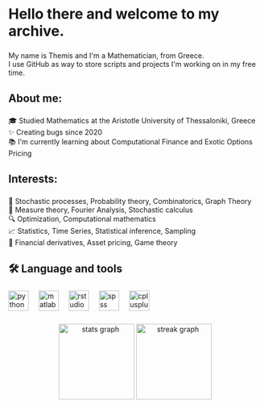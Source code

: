 <h1 align="left">Hello there and welcome to my archive.</h1>

###

<p align="left">My name is Themis and I'm a Mathematician, from Greece. <br>I use GitHub as way to store scripts and projects I'm working on in my free time.</p>

###

<h2 align="left">About me:</h2>

###

<p align="left">🎓 Studied Mathematics at the Aristotle University of Thessaloniki, Greece<br>✨ Creating bugs since 2020<br>📚 I'm currently learning about Computational Finance and Exotic Options Pricing</p>

###

<h2 align="left">Interests:</h2>

###

<p align="left">🎲 Stochastic processes, Probability theory, Combinatorics, Graph Theory<br>📝 Measure theory, Fourier Analysis, Stochastic calculus<br>🔍 Optimization, Computational mathematics<br>📈 Statistics, Time Series, Statistical inference, Sampling<br>💸 Financial derivatives, Asset pricing, Game theory</p>

###

<h2 align="left">🛠 Language and tools</h2>

###

<div align="left">
  <img src="https://cdn.jsdelivr.net/gh/devicons/devicon/icons/python/python-original.svg" height="40" alt="python logo"  />
  <img width="12" />
  <img src="https://cdn.jsdelivr.net/gh/devicons/devicon/icons/matlab/matlab-original.svg" height="40" alt="matlab logo"  />
  <img width="12" />
  <img src="https://cdn.jsdelivr.net/gh/devicons/devicon/icons/rstudio/rstudio-original.svg" height="40" alt="rstudio logo"  />
  <img width="12" />
  <img src="https://cdn.jsdelivr.net/gh/devicons/devicon/icons/spss/spss-original.svg" height="40" alt="spss logo"  />
  <img width="12" />
  <img src="https://cdn.jsdelivr.net/gh/devicons/devicon/icons/cplusplus/cplusplus-original.svg" height="40" alt="cplusplus logo"  />
</div>

###

<div align="center">
  <img src="https://github-readme-stats.vercel.app/api?username=Re-Tiper&hide_title=true&hide_rank=false&show_icons=true&include_all_commits=true&count_private=true&disable_animations=false&theme=dark&locale=en&hide_border=false&order=1" height="150" alt="stats graph"  />
  <img src="https://streak-stats.demolab.com?user=Re-Tiper&locale=en&mode=daily&theme=dark&hide_border=false&border_radius=5&order=3" height="150" alt="streak graph"  />
</div>

###
